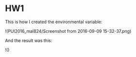 # HW1

This is how I created the environmental variable: 

!(PUI2016_mal824/Screenshot from 2016-09-09 15-32-37.png)

And the result was this:

!()
